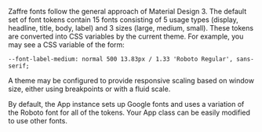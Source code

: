 
Zaffre fonts follow the general approach of Material Design 3. The default set of font tokens contain 15 fonts consisting of 5 usage types (display, headline, title, body, label) and 3 sizes (large, medium, small). These tokens are converted into CSS variables by the current theme. For example, you may see a CSS variable of the form:

    --font-label-medium: normal 500 13.83px / 1.33 'Roboto Regular', sans-serif;

A theme may be configured to provide responsive scaling based on window size, either
using breakpoints or with a fluid scale.

By default, the App instance sets up Google fonts and uses a variation of the Roboto font for all of the tokens. Your App class can be easily modified to use other fonts.
